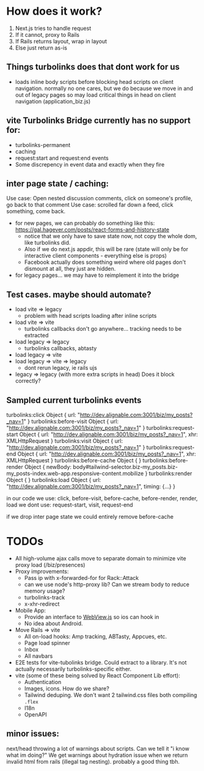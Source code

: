 # How does it work?
1. Next.js tries to handle request
2. If it cannot, proxy to Rails
3. If Rails returns layout, wrap in layout
4. Else just return as-is


## Things turbolinks does that dont work for us
- loads inline body scripts before blocking head scripts on client navigation. normally no one cares, but we do because we move in and out of legacy pages so may load critical things in head on client navigation (application_biz.js)

## vite Turbolinks Bridge currently has no support for:
- turbolinks-permanent
- caching
- request:start and request:end events
- Some discrepency in event data and exactly when they fire

## inter page state / caching:
Use case: Open nested discussion comments, click on someone's profile, go back to that comment
Use case: scrolled far down a feed, click something, come back.

- for new pages, we can probably do something like this: https://gal.hagever.com/posts/react-forms-and-history-state
  - notice that we only have to save state now, not copy the whole dom, like turbolinks did.
  - Also if we do next.js appdir, this will be rare (state will only be for interactive client components - everything else is props)
  - Facebook actually does something weird where old pages don't dismount at all, they just are hidden.
- for legacy pages... we may have to reimplement it into the bridge


## Test cases. maybe should automate?
- load vite => legacy
  - problem with head scripts loading after inline scripts
- load vite => vite
  - turbolinks callbacks don't go anywhere... tracking needs to be extracted
- load legacy => legacy
  - turbolinks callbacks, abtasty
- load legacy => vite
- load legacy => vite => legacy
  - dont rerun legacy, ie rails ujs
- legacy => legacy (with more extra scripts in head) Does it block correctly?


## Sampled current turbolinks events

turbolinks:click
Object { url: "http://dev.alignable.com:3001/biz/my_posts?_nav=1" }
turbolinks:before-visit
Object { url: "http://dev.alignable.com:3001/biz/my_posts?_nav=1" }
turbolinks:request-start
Object { url: "http://dev.alignable.com:3001/biz/my_posts?_nav=1", xhr: XMLHttpRequest }
turbolinks:visit
Object { url: "http://dev.alignable.com:3001/biz/my_posts?_nav=1" }
turbolinks:request-end
Object { url: "http://dev.alignable.com:3001/biz/my_posts?_nav=1", xhr: XMLHttpRequest }
turbolinks:before-cache
Object {  }
turbolinks:before-render
Object { newBody: body#tailwind-selector.biz-my_posts.biz-my_posts-index.web-app.responsive-content.mobilize }
turbolinks:render
Object {  }
turbolinks:load
Object { url: "http://dev.alignable.com:3001/biz/my_posts?_nav=1", timing: {…} }


in our code we use:
click, before-visit, before-cache, before-render, render, load
we dont use: request-start, visit, request-end

if we drop inter page state we could entirely remove before-cache

# TODOs
- All high-volume ajax calls move to separate domain to minimize vite proxy load (/biz/presences)
- Proxy improvements:
  - Pass ip with x-forwarded-for for Rack::Attack
  - can we use node's http-proxy lib? Can we stream body to reduce memory usage?
  - turbolinks-track
  - x-xhr-redirect
- Mobile App:
  - Provide an interface to [WebView.js](https://github.com/turbolinks/turbolinks-ios/blob/master/Turbolinks/WebView.js) so ios can hook in
  - No idea about Android.
- Move Rails => vite
  - All on-load hooks: Amp tracking, ABTasty, Appcues, etc.
  - Page load spinner
  - Inbox
  - All navbars
- E2E tests for vite-tubolinks bridge. Could extract to a library. It's not actually necessarily turbolinks-specific either.
- vite (some of these being solved by React Component Lib effort):
  - Authentication
  - Images, icons. How do we share?
  - Tailwind deduping. We don't want 2 tailwind.css files both compiling `.flex`
  - I18n
  - OpenAPI

## minor issues:
next/head throwing a lot of warnings about scripts. Can we tell it "i know what im doing?"
We get warnings about hydration issue when we return invalid html from rails (illegal tag nesting). probably a good thing tbh.

